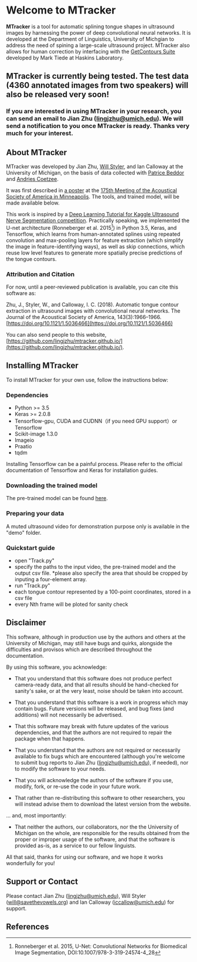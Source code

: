 # Welcome to MTracker

**MTracker** is a tool for automatic splining tongue shapes in ultrasound images by harnessing the power of deep convolutional neural networks. It is developed at the Department of Linguistics, University of Michgian to address the need of spining a large-scale ultrasound project. MTracker also allows for human correction by interfacing with the [GetContours Suite](https://github.com/mktiede/GetContours) developed by Mark Tiede at Haskins Laboratory.

## MTracker is currently being tested. The test data (4360 annotated images from two speakers) will also be released very soon!
### If you are interested in using MTracker in your research, you can send an email to Jian Zhu (lingjzhu@umich.edu). We will send a notification to you once MTracker is ready. Thanks very much for your interest.

## About MTracker

MTracker was developed by Jian Zhu, [Will Styler](http://savethevowels.org/will/), and Ian Calloway at the University of Michigan, on the basis of data collected with [Patrice Beddor](https://sites.lsa.umich.edu/beddor/) and [Andries Coetzee](https://sites.lsa.umich.edu/coetzee/).  

It was first described in [a poster](https://github.com/lingjzhu/mtracker.github.io/blob/master/mtracker_asa2018_poster%202.pdf) at the [175th Meeting of the Acoustical Society of America in Minneapolis](https://acousticalsociety.org/program-of-175th-meeting-of-the-acoustical-society-of-america/).  The tools, and trained model, will be made available below.

This work is inspired by a [Deep Learning Tutorial for Kaggle Ultrasound Nerve Segmentation competition](https://github.com/jocicmarko/ultrasound-nerve-segmentation). Practically speaking, we implemented the U-net architecture (Ronneberger et al. 2015[^1]) in Python 3.5, Keras, and Tensorflow, which learns from human-annotated splines using repeated convolution and max-pooling layers for feature extraction (which simplify the image in feature-identifying ways), as well as skip connections, which reuse low level features to generate more spatially precise predictions of the tongue contours. 

### Attribution and Citation

For now, until a peer-reviewed publication is available, you can cite this software as:

Zhu, J., Styler, W., and Calloway, I. C. (2018). Automatic tongue contour extraction in ultrasound images with convolutional neural networks. The Journal of the Acoustical Society of America, 143(3):1966–1966. [https://doi.org/10.1121/1.5036466](https://doi.org/10.1121/1.5036466)

You can also send people to this website, [https://github.com/lingjzhu/mtracker.github.io/](https://github.com/lingjzhu/mtracker.github.io/).

## Installing MTracker

To install MTracker for your own use, follow the instructions below:

### Dependencies

- Python >= 3.5
- Keras >= 2.0.8
- Tensorflow-gpu, CUDA and CUDNN（if you need GPU support）or Tensorflow
- Scikit-image 1.3.0
- Imageio
- Praatio
- tqdm

Installing Tensorflow can be a painful process. Please refer to the official documentation of Tensorflow and Keras for installation guides.

### Downloading the trained model

The pre-trained model can be found [here](https://drive.google.com/file/d/1GgUpTJ9riYAX9DPN0dHT-rIW4V67t1Ou/view?usp=sharing).

### Preparing your data

A muted ultrasound video for demonstration purpose only is available in the "demo" folder.


### Quickstart guide
- open "Track.py"
- specify the paths to the input video, the pre-trained model and the output csv file.
   \*please also specify the area that should be cropped by inputing a four-element array.	
- run "Track.py"
- each tongue contour represented by a 100-point coordinates, stored in a csv file
- every Nth frame will be ploted for sanity check

## Disclaimer

This software, although in production use by the authors and others at the University of Michigan, may still have bugs and quirks, alongside the difficulties and provisos which are described throughout the documentation. 

By using this software, you acknowledge:

* That you understand that this software does not produce perfect camera-ready data, and that all results should be hand-checked for sanity's sake, or at the very least, noise should be taken into account.

* That you understand that this software is a work in progress which may contain bugs.  Future versions will be released, and bug fixes (and additions) will not necessarily be advertised.

* That this software may break with future updates of the various dependencies, and that the authors are not required to repair the package when that happens.

* That you understand that the authors are not required or necessarily available to fix bugs which are encountered (although you're welcome to submit bug reports to Jian Zhu (lingjzhu@umich.edu), if needed), nor to modify the software to your needs.

* That you will acknowledge the authors of the software if you use, modify, fork, or re-use the code in your future work.  

* That rather than re-distributing this software to other researchers, you will instead advise them to download the latest version from the website.

... and, most importantly:

* That neither the authors, our collaborators, nor the the University of Michigan on the whole, are responsible for the results obtained from the proper or improper usage of the software, and that the software is provided as-is, as a service to our fellow linguists.

All that said, thanks for using our software, and we hope it works wonderfully for you!

## Support or Contact

Please contact Jian Zhu (lingjzhu@umich.edu), Will Styler (will@savethevowels.org) and Ian Calloway (iccallow@umich.edu) for support.

## References

[^1]: Ronneberger et al. 2015, U-Net: Convolutional Networks for Biomedical Image Segmentation, DOI:10.1007/978-3-319-24574-4_28
